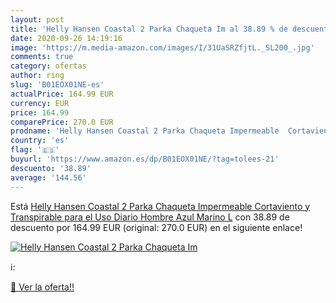```yaml
---
layout: post
title: 'Helly Hansen Coastal 2 Parka Chaqueta Im al 38.89 % de descuento'
date: 2020-09-26 14:19:16
image: 'https://m.media-amazon.com/images/I/31UaSRZfjtL._SL200_.jpg'
comments: true
category: ofertas
author: ring
slug: 'B01EOX01NE-es'
actualPrice: 164.99 EUR
currency: EUR
price: 164.99
comparePrice: 270.0 EUR
prodname: 'Helly Hansen Coastal 2 Parka Chaqueta Impermeable  Cortaviento y Transpirable para el Uso Diario  Hombre  Azul  Marino   L'
country: 'es'
flag: '🇪🇸'
buyurl: 'https://www.amazon.es/dp/B01EOX01NE/?tag=tolees-21'
descuento: '38.89'
average: '144.56'
---
```


Está [Helly Hansen Coastal 2 Parka Chaqueta Impermeable  Cortaviento y Transpirable para el Uso Diario  Hombre  Azul  Marino   L](https://www.amazon.es/dp/B01EOX01NE/?tag=tolees-21) con 38.89 de descuento por 164.99 EUR (original: 270.0 EUR) en el siguiente enlace!

[![Helly Hansen Coastal 2 Parka Chaqueta Im](https://m.media-amazon.com/images/I/31UaSRZfjtL._SL200_.jpg)](https://www.amazon.es/dp/B01EOX01NE/?tag=tolees-21)

ℹ️:


[🛒 Ver la oferta!!](https://www.amazon.es/dp/B01EOX01NE/?tag=tolees-21)
